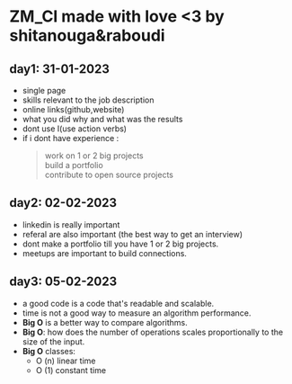 # ZM_CI made with love <3 by shitanouga&raboudi
## day1: 31-01-2023
- single page
- skills relevant to the job description
- online links(github,website)
- what you did why and what was the results
- dont use I(use action verbs)
- if i dont have experience :
	> 	work on 1 or 2 big projects 		
	> build a portfolio 		
	> contribute to open
	> source projects

## day2: 02-02-2023

 - linkedin is really important 	
 - referal are also important (the best way to get an interview) 	
  - dont make a portfolio till you have 1 or 2 big projects. 	
  - meetups are important to build connections.

## day3: 05-02-2023 

 - a good code is a code that's readable and scalable.
 - time is not a good way to measure an algorithm performance.
 -  **Big O** is a better way to compare algorithms.
 - **Big O**: how does the number of operations scales proportionally to the size of the input.
 - **Big O** classes:
	- O (n) linear time
	- O (1) constant time

	 

 
